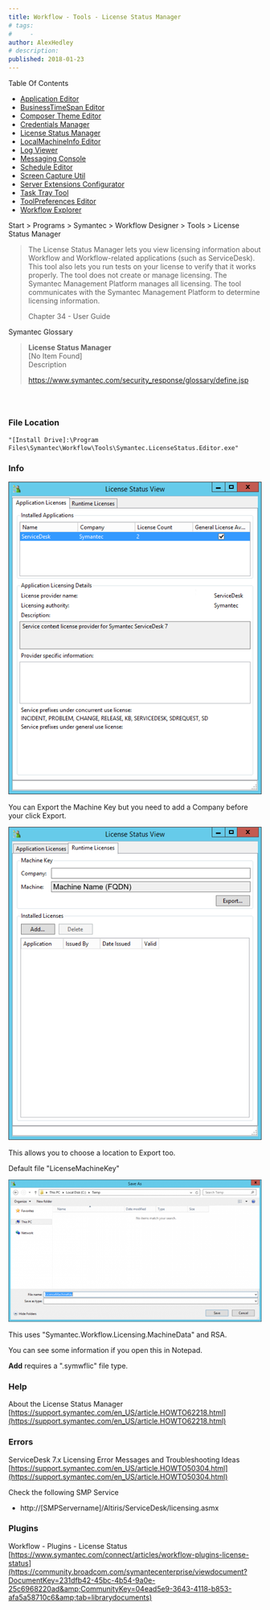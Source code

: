 ```yaml
---
title: Workflow - Tools - License Status Manager
# tags:
#     - 
author: AlexHedley
# description: 
published: 2018-01-23
---
```


Table Of Contents
  
- [Application Editor](https://community.broadcom.com/symantecenterprise/viewdocument?DocumentKey=19195da8-6f79-40a5-b020-7932e20a53f4&amp;CommunityKey=04ead5e9-3643-4118-b853-afa5a58710c6&amp;tab=librarydocuments)
- [BusinessTimeSpan Editor](https://community.broadcom.com/symantecenterprise/viewdocument?DocumentKey=f72f9c48-ffc1-4b0d-9339-b9cae6cf2966&amp;CommunityKey=04ead5e9-3643-4118-b853-afa5a58710c6&amp;tab=librarydocuments)
- [Composer Theme Editor](https://community.broadcom.com/symantecenterprise/viewdocument?DocumentKey=824347c4-f538-4404-9f2f-59ca0658673a&amp;CommunityKey=04ead5e9-3643-4118-b853-afa5a58710c6&amp;tab=librarydocuments)
- [Credentials Manager](https://community.broadcom.com/symantecenterprise/viewdocument?DocumentKey=63e53603-2ac2-46b8-9c06-8129bc483418&amp;CommunityKey=04ead5e9-3643-4118-b853-afa5a58710c6&amp;tab=librarydocuments)
- [License Status Manager](https://community.broadcom.com/symantecenterprise/viewdocument?DocumentKey=4ac6f1c4-6896-489d-801c-f4fef130a9be&amp;CommunityKey=04ead5e9-3643-4118-b853-afa5a58710c6&amp;tab=librarydocuments)
- [LocalMachineInfo Editor](https://community.broadcom.com/symantecenterprise/viewdocument?DocumentKey=4807af83-e87d-4449-9493-f96c546f5561&amp;CommunityKey=04ead5e9-3643-4118-b853-afa5a58710c6&amp;tab=librarydocuments)
- [Log Viewer](https://community.broadcom.com/symantecenterprise/viewdocument?DocumentKey=2941c9ac-9aa9-44e6-a8b3-fe2d0ba95f29&amp;CommunityKey=04ead5e9-3643-4118-b853-afa5a58710c6&amp;tab=librarydocuments)
- [Messaging Console](https://community.broadcom.com/symantecenterprise/viewdocument?DocumentKey=f41a78e3-cdf4-4c4c-93e2-331d3b44dfab&amp;CommunityKey=04ead5e9-3643-4118-b853-afa5a58710c6&amp;tab=librarydocuments)
- [Schedule Editor](https://www.symantec.com/connect/articles/workflow-tools-schedule-editor)
- [Screen Capture Util](https://community.broadcom.com/symantecenterprise/viewdocument?DocumentKey=0d264462-736b-466e-bfa2-4c868cbf75a3&amp;CommunityKey=04ead5e9-3643-4118-b853-afa5a58710c6&amp;tab=librarydocuments)
- [Server Extensions Configurator](https://community.broadcom.com/symantecenterprise/viewdocument?DocumentKey=bec1d012-42aa-49f6-8355-01109d8d1d2f&amp;CommunityKey=04ead5e9-3643-4118-b853-afa5a58710c6&amp;tab=librarydocuments)
- [Task Tray Tool](https://community.broadcom.com/symantecenterprise/viewdocument?DocumentKey=b84a792f-da66-4bc1-8c31-371f86bf37f6&amp;CommunityKey=04ead5e9-3643-4118-b853-afa5a58710c6&amp;tab=librarydocuments)
- [ToolPreferences Editor](https://community.broadcom.com/symantecenterprise/viewdocument?DocumentKey=613c69e7-9838-4204-a0ee-bff67cf25033&amp;CommunityKey=04ead5e9-3643-4118-b853-afa5a58710c6&amp;tab=librarydocuments)
- [Workflow Explorer](https://www.symantec.com/connect/articles/workflow-tools-workflow-explorer)

Start &gt; Programs &gt; Symantec &gt; Workflow Designer &gt; Tools &gt; License Status Manager

> The License Status Manager lets you view licensing information about Workflow and Workflow-related applications (such as ServiceDesk). This tool also lets you run tests on your license to verify that it works properly. The tool does not create or manage licensing. The Symantec Management Platform manages all licensing. The tool communicates with the Symantec Management Platform to determine licensing information.
> 
> 
> Chapter 34 - User Guide

Symantec Glossary

> **License Status Manager**  
> 	[No Item Found]  
> 	Description
> 
> 
> https://www.symantec.com/security_response/glossary/define.jsp

###  
  
### File Location

    "[Install Drive]:\Program Files\Symantec\Workflow\Tools\Symantec.LicenseStatus.Editor.exe"

### Info
  
![Application Licenses](images\LicenseStatusManager_ApplicationLicenses.png)
  
You can Export the Machine Key but you need to add a Company before your click Export.
  
![Runtime Licenses](images\LicenseStatusManager_RuntimeLicensesLicenses.png)
  
This allows you to choose a location to Export too.
  
Default file "LicenseMachineKey"
  
![Export](images\LicenseStatusManager_RuntimeLicensesLicenses_Export.png)
  
This uses "Symantec.Workflow.Licensing.MachineData" and RSA.
  
You can see some information if you open this in Notepad.

**Add** requires a ".symwflic" file type.

### Help
  
About the License Status Manager  
[https://support.symantec.com/en_US/article.HOWTO62218.html](https://support.symantec.com/en_US/article.HOWTO62218.html)

### Errors
  
ServiceDesk 7.x Licensing Error Messages and Troubleshooting Ideas  
[https://support.symantec.com/en_US/article.HOWTO50304.html](https://support.symantec.com/en_US/article.HOWTO50304.html)
  
Check the following SMP Service

- http://[SMPServername]/Altiris/ServiceDesk/licensing.asmx

### Plugins
  
Workflow - Plugins - License Status  
[https://www.symantec.com/connect/articles/workflow-plugins-license-status](https://community.broadcom.com/symantecenterprise/viewdocument?DocumentKey=231dfb42-45bc-4b54-9a0e-25c6968220ad&amp;CommunityKey=04ead5e9-3643-4118-b853-afa5a58710c6&amp;tab=librarydocuments)
